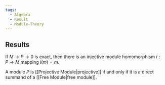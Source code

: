```yaml
---
tags:
  - Algebra
  - Result
  - Module-Theory
---
```

## Results

If $M \to P \to 0$ is exact, then there is an injective module homomorphism $i : P \to M$ mapping $i(m) = m$.

A module $P$ is [[Projective Module|projective]] if and only if it is a direct summand of a [[Free Module|free module]].